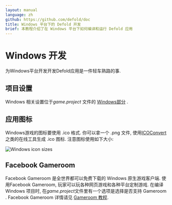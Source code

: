 ```yaml
---
layout: manual
language: zh
github: https://github.com/defold/doc
title: Windows 平台下的 Defold 开发
brief: 本教程介绍了在 Windows 平台下如何编译和运行 Defold 应用 
---
```


# Windows 开发

为Windows平台开发开发Defold应用是一件轻车熟路的事.

## 项目设置

Windows 相关设置位于*game.project* 文件的 [Windows部分](/zh/manuals/project-settings/#windows)  .

## 应用图标

Windows游戏的图标要使用 .ico 格式. 你可以拿一个 .png 文件, 使用[ICOConvert](https://icoconvert.com/) 之类的在线工具生成 .ico 图标. 注意图标使用如下大小:

![Windows icon sizes](../images/windows/windows-icon.png)

## Facebook Gameroom

Facebook Gameroom 是全世界都可以免费下载的 Windows 原生游戏客户端. 使用Facebook Gameroom, 玩家可以玩各种网页游戏和各种平台定制游戏. 在编译 Windows 项目时, 在*game.project*文件里有一个选项是选择是否支持 Gameroom . Facebook Gameroom 详情请见 [Gameroom 教程](/zh/manuals/gameroom).
